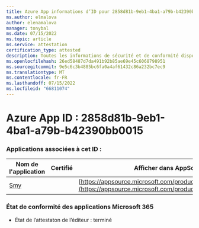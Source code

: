 ```yaml
---
title: Azure App informations d’ID pour 2858d81b-9eb1-4ba1-a79b-b42390bb0015
ms.author: elmalova
author: elenamalova
manager: tonybal
ms.date: 07/15/2022
ms.topic: article
ms.service: attestation
certification_type: attested
description: Toutes les informations de sécurité et de conformité disponibles pour 2858d81b-9eb1-4ba1-a79b-b42390bb0015.
ms.openlocfilehash: 26ed58487d7da491b92b85ae69e45c6068798951
ms.sourcegitcommit: 9e5c6c3b4885bc6fa0a4af61432c86a232bc7ec9
ms.translationtype: MT
ms.contentlocale: fr-FR
ms.lasthandoff: 07/15/2022
ms.locfileid: "66811074"
---
```

# <a name="azure-app-id-2858d81b-9eb1-4ba1-a79b-b42390bb0015"></a>Azure App ID : 2858d81b-9eb1-4ba1-a79b-b42390bb0015


### <a name="apps-associated-with-this-id"></a>Applications associées à cet ID :
| **Nom de l'application** | **Certifié** | **Afficher dans AppSource** |
|--------------|---------------|-----------------------|
| [Smy](../forward/WA200004190.md) |  | [https://appsource.microsoft.com/product/office/WA200004190](https://appsource.microsoft.com/product/office/WA200004190) |

### <a name="microsoft-365-app-compliance-status"></a>État de conformité des applications Microsoft 365
- État de l’attestaton de l’éditeur : terminé

